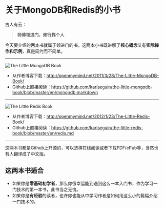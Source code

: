 # 关于MongoDB和Redis的小书
古人有云：
> **师傅领进门，修行靠个人**

今天要介绍的两本书就属于领进门的书。这两本小书既讲解了**核心概念**又有**实际操作和示例**，真是简约而不简单。

---

![The Little MongoDB Book](http://openmymind.net/mongodb_cover.png)

- 从作者博客下载：http://openmymind.net/2011/3/28/The-Little-MongoDB-Book/
- Github上直接阅读：https://github.com/karlseguin/the-little-mongodb-book/blob/master/en/mongodb.markdown

---

![The Little Redis Book](http://openmymind.net/redis_cover.png)

- 从作者博客下载：http://openmymind.net/2012/1/23/The-Little-Redis-Book/
- Github上直接阅读：https://github.com/karlseguin/the-little-redis-book/blob/master/en/redis.md

---

这两本书都是Github上开源的，可以选择在线阅读或者下载PDF/ePub等，当然也有人翻译成了中文版。

## 这两本书适合
- 如果你是**零基础初学者**，那么你很幸运能到遇到这么一本入门书，作为学习一门技术的第一本书，此书当之无愧。
- 如果你是**有经验**的读者，也许你也能从中学习作者是如何用这么小的篇幅介绍一门技术的。

